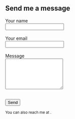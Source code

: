 ## Send me a message

<form action="https://formspree.io/f/REPLACE_WITH_YOUR_ID" method="POST" class="contact-form">
  <label>
    Your name<br>
    <input type="text" name="name" required>
  </label><br><br>

  <label>
    Your email<br>
    <input type="email" name="email" required>
  </label><br><br>

  <label>
    Message<br>
    <textarea name="message" rows="6" required></textarea>
  </label><br><br>

  <button type="submit">Send</button>
</form>

<small>You can also reach me at <span class="obf" data-u="gastao.krein" data-d="unesp.br"></span>.</small>
